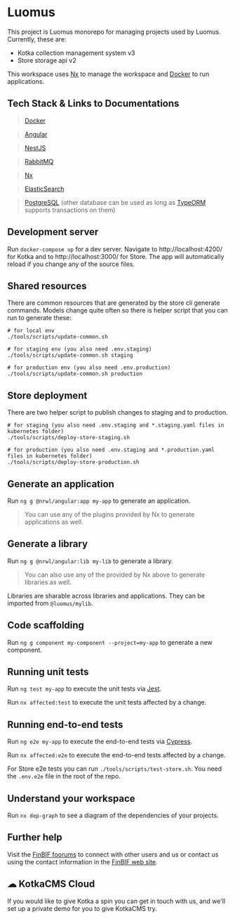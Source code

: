 # Luomus

This project is Luomus monorepo for managing projects used by Luomus.
Currently, these are:
* Kotka collection management system v3
* Store storage api v2

This workspace uses [Nx](https://nx.dev) to manage the workspace
and [Docker](https://www.docker.com/) to run applications.

## Tech Stack & Links to Documentations

> [Docker](https://docs.docker.com/)

> [Angular](https://angular.io/docs)

> [NestJS](https://docs.nestjs.com/)

> [RabbitMQ](https://www.rabbitmq.com/documentation.html)

> [Nx](https://nx.dev/angular)

> [ElasticSearch](https://www.elastic.co/guide/en/elasticsearch/reference/current/index.html)

> [PostgreSQL](https://www.postgresql.org/docs/) (other database can be used as long as [TypeORM](https://typeorm.io/) supports transactions on them)

## Development server

Run `docker-compose up` for a dev server.
Navigate to http://localhost:4200/ for Kotka and to http://localhost:3000/ for Store.
The app will automatically reload if you change any of the source files.

## Shared resources

There are common resources that are generated by the store cli generate commands.
Models change quite often so there is helper script that you can run to generate these:
```shell
# for local env
./tools/scripts/update-common.sh

# for staging env (you also need .env.staging)
./tools/scripts/update-common.sh staging

# for production env (you also need .env.production)
./tools/scripts/update-common.sh production
```

## Store deployment

There are two helper script to publish changes to staging and to production.
```shell
# for staging (you also need .env.staging and *.staging.yaml files in kubernetes folder)
./tools/scripts/deploy-store-staging.sh

# for production (you also need .env.staging and *.production.yaml files in kubernetes folder)
./tools/scripts/deploy-store-production.sh
```

## Generate an application

Run `ng g @nrwl/angular:app my-app` to generate an application.

> You can use any of the plugins provided by Nx to generate applications as well.

## Generate a library

Run `ng g @nrwl/angular:lib my-lib` to generate a library.

> You can also use any of the provided by Nx above to generate libraries as well.

Libraries are sharable across libraries and applications. They can be imported from `@luomus/mylib`.

## Code scaffolding

Run `ng g component my-component --project=my-app` to generate a new component.

## Running unit tests

Run `ng test my-app` to execute the unit tests via [Jest](https://jestjs.io).

Run `nx affected:test` to execute the unit tests affected by a change.

## Running end-to-end tests

Run `ng e2e my-app` to execute the end-to-end tests via [Cypress](https://www.cypress.io).

Run `nx affected:e2e` to execute the end-to-end tests affected by a change.

For Store e2e tests you can run `./tools/scripts/test-store.sh`.
You need the `.env.e2e` file in the root of the repo.

## Understand your workspace

Run `nx dep-graph` to see a diagram of the dependencies of your projects.

## Further help

Visit the [FinBIF foorums](https://foorumi.laji.fi/) to connect with other users and us or
contact us using the contact information in the [FinBIF web site](https://species.fi).

## ☁ KotkaCMS Cloud

If you would like to give Kotka a spin you can get in touch with us, 
and we'll set up a private demo for you to give KotkaCMS try.
